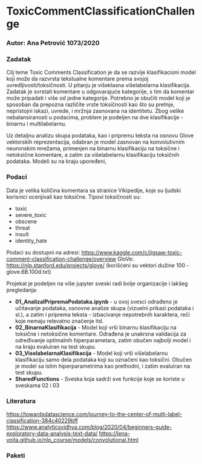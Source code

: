 # ToxicCommentClassificationChallenge

### Autor:  Ana Petrović 1073/2020


### Zadatak
Cilj teme Toxic Comments Classification je da se razvije klasifikacioni model koji može da razvrsta tekstualne komentare prema svojoj uvredljivosti/toksičnosti. U pitanju je višeklasna višelabelarna klasifikacija. Zadatak je svrstati komentare u odgovarajuće kategorije, s tim da komentar može pripadati i više od jedne kategorije. Potrebno je obučiti model koji je sposoban da prepozna različite vrste toksičnosti kao što su pretnje, nepristojni iskazi, uvrede, i mržnja zasnovana na identitetu. 
Zbog velike nebalansiranosti u podacima, problem je podeljen na dve klasifikacije - binarnu i multilabelarnu.

Uz detaljnu analizu skupa podataka, kao i pripremu teksta na osnovu Glove vektorskih reprezentacija, odabran je model zasnovan na konvolutivnim neuronskim mrežama, primenjen na binarnu klasifikaciju na toksične i netoksične komentare, a zatim za višelabelarnu klasifikaciju toksičnih podataka. Modeli su na kraju upoređeni,

### Podaci

Data je velika količina komentara sa stranice Vikipedije, koje su ljudski korisnici ocenjivali kao toksične. Tipovi toksičnosti su: 

- toxic
- severe_toxic
- obscene
- threat
- insult
- identity_hate


Podaci su dostupni na adresi: https://www.kaggle.com/c/jigsaw-toxic-comment-classification-challenge/overview
GloVe: https://nlp.stanford.edu/projects/glove/ (korišćeni su vektori dužine 100 -  glove.6B.100d.txt)

Projekat je podeljen na više jupyter sveski radi bolje organizacije i lakšeg pregledanja: 

- **01_AnalizaIPripremaPodataka.ipynb** - u ovoj svesci odrađeno je učitavanje podataka, osnovne analize skupa (vizuelni prikazi podataka i sl.), a zatim i priprema teksta - izbacivanje nepotrebnih karaktera, reči koje nemaju relevatno značenje itd. 
- **02_BinarnaKlasifikacija** - Model koji vrši binarnu klasifikaciju na toksične i netoksične komentare. Odrađena je unakrsna validacija za određivanje optimalnih hiperparametara, zatim obučen najbolji model i na kraju evaluiran na test skupu.
- **03_ViselabelarnaKlasifikacija** - Model koji vrši  višelabelarnu klasifikaciju samo dela podataka koji su označeni kao toksični. Obučen je model sa istim hiperparametrima kao prethodni, i zatim evaluiran na test skupu.
- **SharedFunctions** - Sveska koja sadrži sve funkcije koje se koriste u sveskama 02 i 03 


### Literatura
https://towardsdatascience.com/journey-to-the-center-of-multi-label-classification-384c40229bff
https://www.analyticsvidhya.com/blog/2020/04/beginners-guide-exploratory-data-analysis-text-data/
https://lena-voita.github.io/nlp_course/models/convolutional.html

### Paketi 

